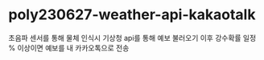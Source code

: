 # poly230627-weather-api-kakaotalk


초음파 센서를 통해 물체 인식시
기상청 api를 통해 예보 불러오기
이후 강수확률 일정 % 이상이면 예보를 내 카카오톡으로 전송
